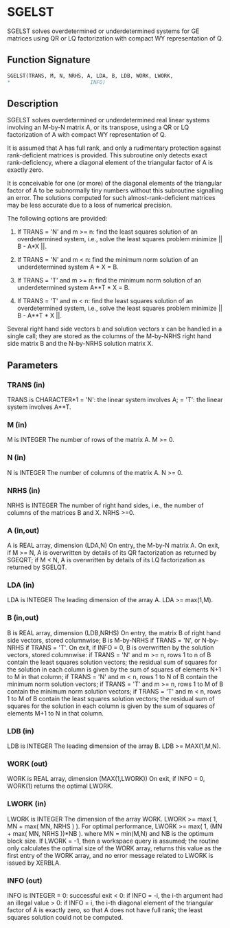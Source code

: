 # SGELST

SGELST solves overdetermined or underdetermined systems for GE matrices using QR or LQ factorization with compact WY representation of Q.

## Function Signature

```fortran
SGELST(TRANS, M, N, NRHS, A, LDA, B, LDB, WORK, LWORK,
*                          INFO)
```

## Description


 SGELST solves overdetermined or underdetermined real linear systems
 involving an M-by-N matrix A, or its transpose, using a QR or LQ
 factorization of A with compact WY representation of Q.

 It is assumed that A has full rank, and only a rudimentary protection
 against rank-deficient matrices is provided. This subroutine only detects
 exact rank-deficiency, where a diagonal element of the triangular factor
 of A is exactly zero.

 It is conceivable for one (or more) of the diagonal elements of the triangular
 factor of A to be subnormally tiny numbers without this subroutine signalling
 an error. The solutions computed for such almost-rank-deficient matrices may
 be less accurate due to a loss of numerical precision.

 The following options are provided:

 1. If TRANS = 'N' and m >= n:  find the least squares solution of
    an overdetermined system, i.e., solve the least squares problem
                 minimize || B - A*X ||.

 2. If TRANS = 'N' and m < n:  find the minimum norm solution of
    an underdetermined system A * X = B.

 3. If TRANS = 'T' and m >= n:  find the minimum norm solution of
    an underdetermined system A**T * X = B.

 4. If TRANS = 'T' and m < n:  find the least squares solution of
    an overdetermined system, i.e., solve the least squares problem
                 minimize || B - A**T * X ||.

 Several right hand side vectors b and solution vectors x can be
 handled in a single call; they are stored as the columns of the
 M-by-NRHS right hand side matrix B and the N-by-NRHS solution
 matrix X.

## Parameters

### TRANS (in)

TRANS is CHARACTER*1 = 'N': the linear system involves A; = 'T': the linear system involves A**T.

### M (in)

M is INTEGER The number of rows of the matrix A. M >= 0.

### N (in)

N is INTEGER The number of columns of the matrix A. N >= 0.

### NRHS (in)

NRHS is INTEGER The number of right hand sides, i.e., the number of columns of the matrices B and X. NRHS >=0.

### A (in,out)

A is REAL array, dimension (LDA,N) On entry, the M-by-N matrix A. On exit, if M >= N, A is overwritten by details of its QR factorization as returned by SGEQRT; if M < N, A is overwritten by details of its LQ factorization as returned by SGELQT.

### LDA (in)

LDA is INTEGER The leading dimension of the array A. LDA >= max(1,M).

### B (in,out)

B is REAL array, dimension (LDB,NRHS) On entry, the matrix B of right hand side vectors, stored columnwise; B is M-by-NRHS if TRANS = 'N', or N-by-NRHS if TRANS = 'T'. On exit, if INFO = 0, B is overwritten by the solution vectors, stored columnwise: if TRANS = 'N' and m >= n, rows 1 to n of B contain the least squares solution vectors; the residual sum of squares for the solution in each column is given by the sum of squares of elements N+1 to M in that column; if TRANS = 'N' and m < n, rows 1 to N of B contain the minimum norm solution vectors; if TRANS = 'T' and m >= n, rows 1 to M of B contain the minimum norm solution vectors; if TRANS = 'T' and m < n, rows 1 to M of B contain the least squares solution vectors; the residual sum of squares for the solution in each column is given by the sum of squares of elements M+1 to N in that column.

### LDB (in)

LDB is INTEGER The leading dimension of the array B. LDB >= MAX(1,M,N).

### WORK (out)

WORK is REAL array, dimension (MAX(1,LWORK)) On exit, if INFO = 0, WORK(1) returns the optimal LWORK.

### LWORK (in)

LWORK is INTEGER The dimension of the array WORK. LWORK >= max( 1, MN + max( MN, NRHS ) ). For optimal performance, LWORK >= max( 1, (MN + max( MN, NRHS ))*NB ). where MN = min(M,N) and NB is the optimum block size. If LWORK = -1, then a workspace query is assumed; the routine only calculates the optimal size of the WORK array, returns this value as the first entry of the WORK array, and no error message related to LWORK is issued by XERBLA.

### INFO (out)

INFO is INTEGER = 0: successful exit < 0: if INFO = -i, the i-th argument had an illegal value > 0: if INFO = i, the i-th diagonal element of the triangular factor of A is exactly zero, so that A does not have full rank; the least squares solution could not be computed.

